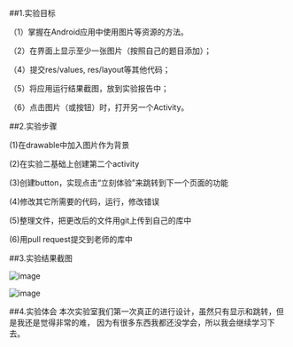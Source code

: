 ##1.实验目标

（1）掌握在Android应用中使用图片等资源的方法。

（2）在界面上显示至少一张图片（按照自己的题目添加）；

（4）提交res/values, res/layout等其他代码；

（5）将应用运行结果截图，放到实验报告中；

（6）点击图片（或按钮）时，打开另一个Activity。

##2.实验步骤

(1)在drawable中加入图片作为背景

(2)在实验二基础上创建第二个activity

(3)创建button，实现点击“立刻体验”来跳转到下一个页面的功能

(4)修改其它所需要的代码，运行，修改错误

(5)整理文件，把更改后的文件用git上传到自己的库中

(6)用pull request提交到老师的库中

##3.实验结果截图

![image](https://github.com/yeyongqi/android-labs-2018/com1614080901127/3_1.png)

![image](https://github.com/yeyongqi/android-labs-2018/com1614080901127/3_2.png)

##4.实验体会
本次实验室我们第一次真正的进行设计，虽然只有显示和跳转，但是我还是觉得非常的难，
因为有很多东西我都还没学会，所以我会继续学习下去。